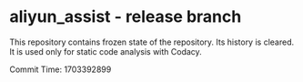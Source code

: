 # aliyun_assist - release branch

This repository contains frozen state of the repository.
Its history is cleared. It is used only for static code
analysis with Codacy.

Commit Time: 1703392899